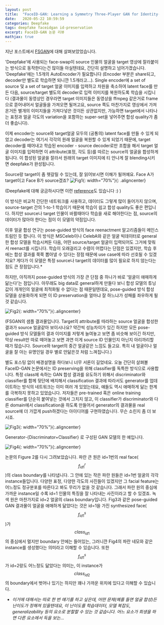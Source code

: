 ```yaml
---
layout: post
title:  "FaceID-GAN: Learning a Symmetry Three-Player GAN for Identity-Preserving Face Synthesis"
date:   2020-05-22 10:59:59
categories: Deepfake
tags: deepfake faceidgan id-preservation
excerpt: FaceID-GAN 논문 리뷰
mathjax: true
---
```


지난 포스트에서 [FSGAN](https://jiryang.github.io/2020/05/14/FSGAN-review/)에 대해 살펴보았었습니다.

'Deepfake'에 사용되는 face-swap이 source 인물의 얼굴을 target 영상에 잘라붙이는 방식으로 동작한다는건 많이들 아실텐데요, 간단히 설명하고 넘어가겠습니다. 'Deepfake'에는 1.5개의 AutoEncoder가 필요합니다 (Encoder 부분은 share되고, decoder만 별도로 학습하면 되니깐 1.5개라고...). Single encoder에 a set of source 및 a set of target 얼굴 이미지를 입력하고 차원을 축소하여 latent face를 만든 다음, source/target 별도의 decoder로 입력 이미지를 복원하도록 학습을 시킵니다 (결과물이 동영상인 경우라면 target 이미지들은 동영상을 ffmpeg 같은거로 frame으로 뜯어내어서 얼굴들을 가져오면 될꺼고요, source 쪽도 마찬가지로 영상에서 가져온거든 별개의 이미지들을 가져다넣은 것이든 상관없지만, 가능하면 target에서 나타나는 표정과 얼굴 각도의 variation을 포함하는 super-set을 넣어주면 합성 quality가 좀 더 좋습니다). 

이제 encoder는 source와 target얼굴 모두의 (공통의) latent face를 만들 수 있게 되었고 decoder는 여기서 각각의 원래 얼굴을 복원할 수 있게 되었기 때문에, target decoder를 떼어내고 학습된 encoder - source decoder로만 조합을 해서 target 얼굴 이미지를 입력하면 이 attribute(표정, 각도 등)를 따르는 source의 얼굴을 합성하게 됩니다. 이 합성된 얼굴을 잘라서 원래의 target 이미지에 티 안나게 잘 blending시키면 deepfake가 완성됩니다.

Source랑 target이 좀 헷갈릴 수 있는데, 잘 읽어보시면 이해가 될꺼예요. Face A가 target이고 Face B가 source겠죠?
![Fig1](https://jiryang.github.io/img/faceswap_autoencoder.png "How Deepfake Works"){: width="70%"}{: .aligncenter}

(Deepfake에 대해 궁금하시다면 이런 [reference](http://news.seoulbar.or.kr/news/articleView.html?idxno=1817)도 있습니다 :) )


이 방식은 비교적 간단한 네트워크를 사용하고, 데이터도 그렇게 많이 들어가지 않으며, source-target 간의 1-to-1 학습이기 때문에 학습이 쉽고 합성 quality도 좋은 편입니다. 하지만 source나 target 인물이 바뀔때마다 학습을 새로 해야한다는 점, source의 데이터가 많아야 한다는 점이 이 모델의 약점입니다.

이후 얼굴 합성 연구는 pose-guided 방식의 face reenactment 알고리즘들이 메인스트림인 듯 합니다. 이 방식은 MSCeleb이나 CelebA와 같은 얼굴 빅데이터로 general한 합성 모델을 학습시켜둔 다음, 어떤 source/target 얼굴이 입력되어도 그거에 맞춰서 reenact를 시킵니다. 학습이 오래걸리고 수렴이 어렵다는 단점은 있겠지만, 학습 후에는 합성 결과를 쭉쭉 뽑아낼 수 있다는 장점 때문에 use case에 따라 선호될 수 있겠지요? 게다가 이 모델은 특정 source나 target의 데이터를 많이 필요로 하지 않는다는 점도 큰 장점입니다.*

하지만, 아직까지 pose-guided 방식의 가장 큰 단점 중 하나가 바로 '얼굴이 애매하게 닮는다'는 점입니다. 아무래도 big data로 general하게 만들다 보니 합성 모델의 튜닝값이 개개인의 얼굴에 최적화될 수 없다는 점 때문일텐데요, pose-guided 방식 합성 모델을 상용화하게 되면 이 ID preservation을 얼마냐 잘 하느냐가 성패를 좌우하게 될 것 같습니다.

![Fig2](https://jiryang.github.io/img/fsgan_results.PNG "FSGAN Results"){: width="70%"}{:.aligncenter}

(FSGAN의 샘플 결과물입니다. Target의 attribute를 따라하는 source 얼굴을 합성한 결과가 source 얼굴같아 보이시나요? 약간씩 성능차이가 있긴 하지만 모든 pose-guided 방식 모델들의 결과 이미지를 저렇게 늘여놓고 보면 좀 비슷해 보이긴 하지만, 막상 result만 따로 떼어놓고 보면 과연 이게 source ID 인물인지 아닌지 아리까리할 때가 많습니다. Source와 target의 중간 얼굴같은 느낌도 들고요. 특히 내 얼굴이나 얼굴을 잘 아는 유명인일 경우 별로 안닮은것 처럼 느껴집니다.)

별도 포스팅 없이 배경설명을 하다보니 너무 서론이 길었네요. 오늘 간단히 살펴볼 FaceID-GAN 논문에서는 ID preserving을 위해 classifier를 독특한 방식으로 사용합니다. 특정 class에 속하는 GAN 합성 결과를 유도하기 위해서 discriminator와 classifier를 함께 뒷단에 배치해서 classification 결과에 따라서도 generator를 업데이트하는 방식의 네트워크는 이미 여러 개 있었는데요, 얘들도 역시 애매하게 닮는 한계를 극복하지 못하고 있었습니다. 저자들은 pre-trained 혹은 online training classifier를 단순히 붙여넣는 것에서 그치지 않고, 이 classifier가 discriminator와 다른 domain에서 classification을 하도록 만들어서 generator의 결과물을 real source에 더 가깝게 push하겠다는 아이디어를 구현하였습니다. 무슨 소린지 좀 더 보시죠.

![Fig3](https://jiryang.github.io/img/GDC_network.PNG "G-D-C Network"){: width="70%"}{:.aligncenter}


Generator-{Discriminator+Classifier} 로 구성된 GAN 모델의 한 예입니다.


![Fig4](https://jiryang.github.io/img/faceidgan_fig2_01.PNG "FaceID-GAN Fig2 Redrawn"){: width="70%"}{:.aligncenter}


논문의 Figure 2를 다시 그려보았습니다. 파란 큰 원은 id=1번의 real face($$f^r_{id1}$$)의 class boundary를 나타냅니다. 그 안에 있는 작은 파란 원들은 id=1번 얼굴의 각각 instance들입니다. 다양한 표정, 다양한 각도의 사진들이 있겠지만 그 facial feature는 어느정도 정규분포를 따른다고 봐도 무리가 없을 것 같습니다. 그래서 파란 원의 중심에 가까운 instance일 수록 id=1 인물의 특징을 잘 나타내는 사진이라고 할 수 있겠죠. 녹색 원은 마찬가지로 id=2 얼굴의 class boundary입니다. Fig3과 같은 pose-guided GAN 결과물이 얼굴을 애매하게 닮았다는 것은 id=1을 가진 synthesized face($$f^s_{id1}$$)가 $$class_{id1}$$의 중심에서 멀지만 boundary 안에는 들어있는, 그러니깐 Fig4의 파란 네모와 같은 instance를 생성했다는 의미라고 이해할 수 있습니다. 또한 $$f^s_{id1}$$가 id=2랑도 어느정도 닮았다는 의미는, 이 instance가 $$class_{id2}$$의 boundary에서 벗어나 있기는 하지만 꽤나 가까운 위치에 있다고 이해할 수 있습니다.

* _이거에 대해서는 따로 한 번 얘기를 하고 싶은데, 어떤 문제(예를 들면 얼굴 합성)든 난이도가 정해져 있을텐데요, 이 난이도를 학습데이터, 모델 복잡도, generalizability 등의 요소로 분할할 수 있는 것 같습니다. 어느 요소가 희생을 하면 다른 요소에서 득을 보는..._
